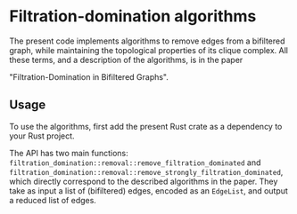 # Filtration-domination algorithms

The present code implements algorithms to remove edges from a bifiltered graph,
while maintaining the topological properties of its clique complex. All these
terms, and a description of the algorithms, is in the paper

"Filtration-Domination in Bifiltered Graphs".

## Usage

To use the algorithms, first add the present Rust crate as a dependency to your
Rust project.

The API has two main functions:
``filtration_domination::removal::remove_filtration_dominated`` and
``filtration_domination::removal::remove_strongly_filtration_dominated``, which
directly correspond to the described algorithms in the paper. They take as input a list of (bifiltered) edges, encoded as an ``EdgeList``, and output a reduced list of edges.
